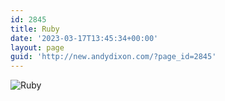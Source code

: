 ```yaml
---
id: 2845
title: Ruby
date: '2023-03-17T13:45:34+00:00'
layout: page
guid: 'http://new.andydixon.com/?page_id=2845'
---
```


![Ruby](https://i0.wp.com/assets.g8x2.ldn.idrivee2-23.com/posters/Ruby%2001.jpg?w=1200&ssl=1 "Ruby")